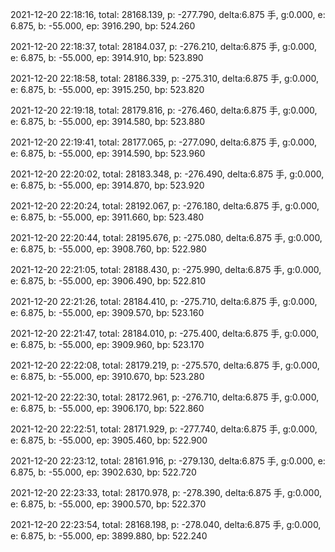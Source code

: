 2021-12-20 22:18:16, total: 28168.139, p: -277.790, delta:6.875 手, g:0.000, e: 6.875, b: -55.000, ep: 3916.290, bp: 524.260

2021-12-20 22:18:37, total: 28184.037, p: -276.210, delta:6.875 手, g:0.000, e: 6.875, b: -55.000, ep: 3914.910, bp: 523.890

2021-12-20 22:18:58, total: 28186.339, p: -275.310, delta:6.875 手, g:0.000, e: 6.875, b: -55.000, ep: 3915.250, bp: 523.820

2021-12-20 22:19:18, total: 28179.816, p: -276.460, delta:6.875 手, g:0.000, e: 6.875, b: -55.000, ep: 3914.580, bp: 523.880

2021-12-20 22:19:41, total: 28177.065, p: -277.090, delta:6.875 手, g:0.000, e: 6.875, b: -55.000, ep: 3914.590, bp: 523.960

2021-12-20 22:20:02, total: 28183.348, p: -276.490, delta:6.875 手, g:0.000, e: 6.875, b: -55.000, ep: 3914.870, bp: 523.920

2021-12-20 22:20:24, total: 28192.067, p: -276.180, delta:6.875 手, g:0.000, e: 6.875, b: -55.000, ep: 3911.660, bp: 523.480

2021-12-20 22:20:44, total: 28195.676, p: -275.080, delta:6.875 手, g:0.000, e: 6.875, b: -55.000, ep: 3908.760, bp: 522.980

2021-12-20 22:21:05, total: 28188.430, p: -275.990, delta:6.875 手, g:0.000, e: 6.875, b: -55.000, ep: 3906.490, bp: 522.810

2021-12-20 22:21:26, total: 28184.410, p: -275.710, delta:6.875 手, g:0.000, e: 6.875, b: -55.000, ep: 3909.570, bp: 523.160

2021-12-20 22:21:47, total: 28184.010, p: -275.400, delta:6.875 手, g:0.000, e: 6.875, b: -55.000, ep: 3909.960, bp: 523.170

2021-12-20 22:22:08, total: 28179.219, p: -275.570, delta:6.875 手, g:0.000, e: 6.875, b: -55.000, ep: 3910.670, bp: 523.280

2021-12-20 22:22:30, total: 28172.961, p: -276.710, delta:6.875 手, g:0.000, e: 6.875, b: -55.000, ep: 3906.170, bp: 522.860

2021-12-20 22:22:51, total: 28171.929, p: -277.740, delta:6.875 手, g:0.000, e: 6.875, b: -55.000, ep: 3905.460, bp: 522.900

2021-12-20 22:23:12, total: 28161.916, p: -279.130, delta:6.875 手, g:0.000, e: 6.875, b: -55.000, ep: 3902.630, bp: 522.720

2021-12-20 22:23:33, total: 28170.978, p: -278.390, delta:6.875 手, g:0.000, e: 6.875, b: -55.000, ep: 3900.570, bp: 522.370

2021-12-20 22:23:54, total: 28168.198, p: -278.040, delta:6.875 手, g:0.000, e: 6.875, b: -55.000, ep: 3899.880, bp: 522.240
